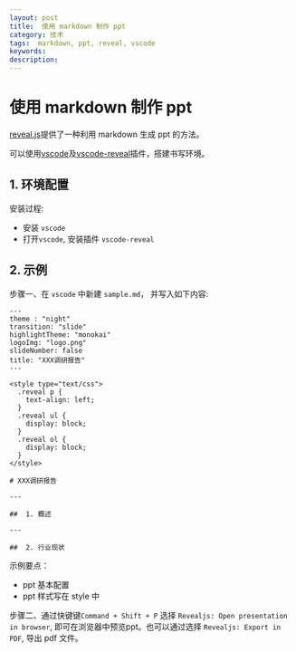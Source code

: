 ```yaml
---
layout: post
title:  使用 markdown 制作 ppt
category: 技术
tags:  markdown, ppt, reveal, vscode
keywords: 
description: 
---
```


# 使用 markdown 制作 ppt

[reveal.js](https://github.com/hakimel/reveal.js/)提供了一种利用 markdown 生成 ppt 的方法。

可以使用[vscode](https://github.com/microsoft/vscode)及[vscode-reveal](https://github.com/evilz/vscode-reveal)插件，搭建书写环境。

## 1. 环境配置

安装过程:

- 安装 `vscode`
- 打开`vscode`, 安装插件 `vscode-reveal`


## 2. 示例

步骤一、在 `vscode` 中新建 `sample.md`， 并写入如下内容: 

```
---
theme : "night"
transition: "slide"
highlightTheme: "monokai"
logoImg: "logo.png"
slideNumber: false
title: "XXX调研报告"
---

<style type="text/css">
  .reveal p {
    text-align: left;
  }
  .reveal ul {
    display: block;
  }
  .reveal ol {
    display: block;
  }
</style>

# XXX调研报告

---

##  1. 概述

---

##  2. 行业现状

```

示例要点：

- ppt 基本配置
- ppt 样式写在 style 中


步骤二、通过快键键`Command + Shift + P` 选择 `Revealjs: Open presentation in browser`, 即可在浏览器中预览ppt。也可以通过选择 `Revealjs: Export in PDF`, 导出 pdf 文件。